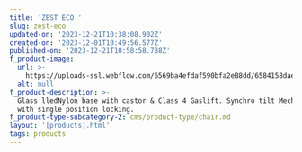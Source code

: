 ```yaml
---
title: 'ZEST ECO '
slug: zest-eco
updated-on: '2023-12-21T10:38:08.902Z'
created-on: '2023-12-01T10:49:56.577Z'
published-on: '2023-12-21T10:58:58.788Z'
f_product-image:
  url: >-
    https://uploads-ssl.webflow.com/6569ba4efdaf590bfa2e88dd/6584158dae053f6e5c5edf98_Untitled%20design%20(21).png
  alt: null
f_product-description: >-
  Glass lledNylon base with castor & Class 4 Gaslift. Synchro tilt Mechanism
  with single position locking.
f_product-type-subcategory-2: cms/product-type/chair.md
layout: '[products].html'
tags: products
---
```



